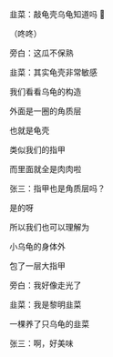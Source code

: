 韭菜：敲龟壳乌龟知道吗 🐢

（咚咚）

旁白：这瓜不保熟

韭菜：其实龟壳非常敏感

我们看看乌龟的构造

外面是一圈的角质层

也就是龟壳

类似我们的指甲

而里面就全是肉肉啦

张三：指甲也是角质层吗？

是的呀

所以我们也可以理解为

小乌龟的身体外

包了一层大指甲

旁白：我好像走光了

韭菜：我是黎明韭菜

一棵养了只乌龟的韭菜

张三：啊，好美味

